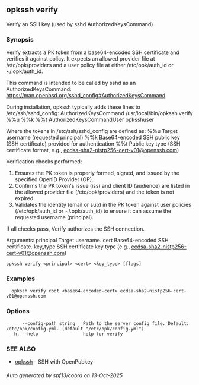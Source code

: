 ## opkssh verify

Verify an SSH key (used by sshd AuthorizedKeysCommand)

### Synopsis

Verify extracts a PK token from a base64-encoded SSH certificate and verifies it against policy. It expects an allowed provider file at /etc/opk/providers and a user policy file at either /etc/opk/auth_id or ~/.opk/auth_id.

This command is intended to be called by sshd as an AuthorizedKeysCommand:
  https://man.openbsd.org/sshd_config#AuthorizedKeysCommand

During installation, opkssh typically adds these lines to /etc/ssh/sshd_config:
  AuthorizedKeysCommand /usr/local/bin/opkssh verify %%u %%k %%t
  AuthorizedKeysCommandUser opksshuser

Where the tokens in /etc/ssh/sshd_config are defined as:
  %%u   Target username (requested principal)
  %%k   Base64-encoded SSH public key (SSH certificate) provided for authentication
  %%t   Public key type (SSH certificate format, e.g., ecdsa-sha2-nistp256-cert-v01@openssh.com)

Verification checks performed:
  1. Ensures the PK token is properly formed, signed, and issued by the specified OpenID Provider (OP).
  2. Confirms the PK token's issue (iss) and client ID (audience) are listed in the allowed provider file (/etc/opk/providers) and the token is not expired.
  3. Validates the identity (email or sub) in the PK token against user policies (/etc/opk/auth_id or ~/.opk/auth_id) to ensure it can assume the requested username (principal).

If all checks pass, Verify authorizes the SSH connection.

Arguments:
  principal    Target username.
  cert         Base64-encoded SSH certificate.
  key_type     SSH certificate key type (e.g., ecdsa-sha2-nistp256-cert-v01@openssh.com)

```
opkssh verify <principal> <cert> <key_type> [flags]
```

### Examples

```
  opkssh verify root <base64-encoded-cert> ecdsa-sha2-nistp256-cert-v01@openssh.com
```

### Options

```
      --config-path string   Path to the server config file. Default: /etc/opk/config.yml. (default "/etc/opk/config.yml")
  -h, --help                 help for verify
```

### SEE ALSO

* [opkssh](opkssh.md)	 - SSH with OpenPubkey

###### Auto generated by spf13/cobra on 13-Oct-2025
